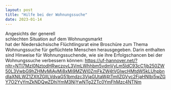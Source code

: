 ```yaml
---
layout: post
title: "Hilfe bei der Wohnungssuche"
date: 2023-01-14
---
```


Angesichts der generell <br>schlechten Situation auf dem Wohnungsmarkt</br> hat der Niedersächsische Flüchtlingsrat eine Broschüre zum Thema Wohnungssuche für geflüchtete Menschen herausgegeben. Darin enthalten sind Hinweise für Wohnungssuchende, wie sie ihre Erfolgschancen bei der Wohnungssuche verbessern können:
https://uf-hannover.net/?nltr=NTI7MzI0NztodHRwczovL3VmLWhhbm5vdmVyLm5ldC93cC1jb250ZW50L3VwbG9hZHMvMjAyMi8xMi9MZWl0ZmFkZW4tVGlwcHMtdW5kLUhpbndlaXNlLWZ1ZXItZGllLVdvaG51bmdzc3VjaGUtaW4tTmllZGVyc2FjaHNlbi5wZGY7O2YyYmZkNDQwZDhiYmM3NjYwNTg2ZTc0YmFhMzc4NTNm
 

